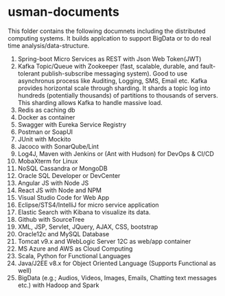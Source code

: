 # usman-documents
This folder contains the following documnets including the distributed computing systems.
It builds applcation to support BigData or to do real time analysis/data-structure.
1. Spring-boot Micro Services as REST with Json Web Token(JWT)
2. Kafka Topic/Queue with Zookeeper (fast, scalable, durable, and fault-tolerant publish-subscribe messaging system). Good to use asynchronus process like Auditing, Logging, SMS, Email etc.
Kafka provides horizontal scale through sharding. It shards a topic log into hundreds (potentially thousands) of partitions to thousands of servers. This sharding allows Kafka to handle massive load.
3. Redis as caching db
4. Docker as container
5. Swagger with Eureka Service Registry
6. Postman or SoapUI
7. JUnit with Mockito
8. Jacoco with SonarQube/Lint
9. Log4J, Maven with Jenkins or (Ant with Hudson) for DevOps & CI/CD
10. MobaXterm for Linux
11. NoSQL Cassandra or MongoDB
12. Oracle SQL Developer or DevCenter
13. Angular JS with Node JS
14. React JS with Node and NPM
15. Visual Studio Code for Web App
16. Eclipse/STS4/IntelliJ for micro service application
17. Elastic Search with Kibana to visualize its data.
18. Github with SourceTree
19. XML, JSP, Servlet, JQuery, AJAX, CSS, bootstrap 
20. Oracle12c and MySQL Database
21. Tomcat v9.x and WebLogic Server 12C as web/app container
22. MS Azure and AWS as Cloud Computing
23. Scala, Python for Functional Languages
24. Java/J2EE v8.x for Object Oriented Language (Supports Functional as well)
25. BigData (e.g.; Audios, Videos, Images, Emails, Chatting text messages etc.) with Hadoop and Spark

